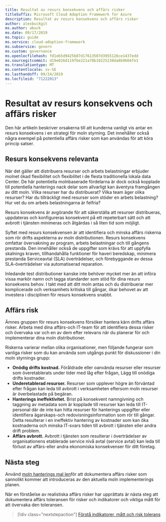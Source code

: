 ```yaml
---
title: Resultat av resurs konsekvens och affärs risker
titleSuffix: Microsoft Cloud Adoption Framework for Azure
description: Resultat av resurs konsekvens och affärs risker
author: alexbuckgit
ms.author: abuck
ms.date: 09/17/2019
ms.topic: guide
ms.service: cloud-adoption-framework
ms.subservice: govern
ms.custom: governance
ms.openlocfilehash: fd1eb5d9425b87d17613507d3955126ce1437edd
ms.sourcegitcommit: d19e026d119fbe221a78b10225230da8b9666fe1
ms.translationtype: MT
ms.contentlocale: sv-SE
ms.lasthandoff: 09/24/2019
ms.locfileid: "71222013"
---
```

# <a name="resource-consistency-motivations-and-business-risks"></a>Resultat av resurs konsekvens och affärs risker

Den här artikeln beskriver orsakerna till att kunderna vanligt vis antar en resurs konsekvens i en strategi för moln styrning. Det innehåller också några exempel på potentiella affärs risker som kan användas för att köra princip satser.

<!-- markdownlint-disable MD026 -->

## <a name="resource-consistency-relevancy"></a>Resurs konsekvens relevanta

När det gäller att distribuera resurser och arbets belastningar erbjuder molnet ökad flexibilitet och flexibilitet i de flesta traditionella lokala data Center. De här potentiella molnbaserade fördelarna är dock också kopplade till potentiella hanterings nack delar som allvarligt kan äventyra framgången av ditt moln. Vilka resurser har du distribuerat? Vilka team äger olika resurser? Har du tillräckligt med resurser som stöder en arbets belastning? Hur vet du om arbets belastningarna är felfria?

Resurs konsekvens är avgörande för att säkerställa att resurser distribueras, uppdateras och konfigureras konsekvent på ett repeterbart sätt och att avbrott i tjänsten minimeras och åtgärdas i så liten tid som möjligt.

Syftet med resurs konsekvensen är att identifiera och minska affärs riskerna som rör drifts aspekterna av moln distributionen. Resurs konsekvens omfattar övervakning av program, arbets belastningar och till gångens prestanda. Den innehåller också de uppgifter som krävs för att uppfylla skalnings kraven, tillhandahålla funktioner för haveri beredskap, minimera prestanda Serviceavtal (SLA) överträdelser, och förebyggande av dessa SLA-överträdelser via automatiserad reparation.

Inledande test distributioner kanske inte behöver mycket mer än att införa vissa markör namn och tagga standarder som stöd för dina resurs konsekvens behov. I takt med att ditt moln antas och du distribuerar mer komplicerade och verksamhets kritiska till gångar, ökar behovet av att investera i disciplinen för resurs konsekvens snabbt.

## <a name="business-risk"></a>Affärs risk

Ämnes gruppen för resurs konsekvens försöker hantera kärn drifts affärs risker. Arbeta med dina affärs-och IT-team för att identifiera dessa risker och övervaka var och en av dem efter relevans när du planerar för och implementerar dina moln distributioner.

Riskerna varierar mellan olika organisationer, men följande fungerar som vanliga risker som du kan använda som utgångs punkt för diskussioner i din moln styrnings grupp:

- **Onödig drifts kostnad.** Föråldrade eller oanvända resurser eller resurser som överetablerats under tider med låg efter frågan, Lägg till onödiga drifts kostnader.
- **Underetablerad resurser.** Resurser som upplever högre än förväntad efter frågan kan leda till avbrott i verksamheten eftersom moln resurser är överbelastade på begäran.
- **Hanterings ineffektivitet.** Brist på konsekvent namngivning och taggning av metadata som är kopplade till resurser kan leda till IT-personal där de inte kan hitta resurser för hanterings uppgifter eller identifiera ägarskaps-och redovisningsinformation som rör till gångar. Detta resulterar i en ineffektiv hantering av kostnader som kan öka kostnaderna och minska IT-svars tiden till avbrott i tjänsten eller andra drift problem.
- **Affärs avbrott.** Avbrott i tjänsten som resulterar i överträdelser av organisationens etablerade service nivå avtal (service avtal) kan leda till förlust av affärs-eller andra ekonomiska konsekvenser för ditt företag.

## <a name="next-steps"></a>Nästa steg

Använd [moln hanterings mal len](./template.md)för att dokumentera affärs risker som sannolikt kommer att introduceras av den aktuella moln implementerings planen.

När en förståelse av realistiska affärs risker har upprättats är nästa steg att dokumentera affärs toleransen för risker och indikatorer och viktiga mått för att övervaka den toleransen.

> [!div class="nextstepaction"]
> [Förstå indikatorer, mått och risk tolerans](./metrics-tolerance.md)
